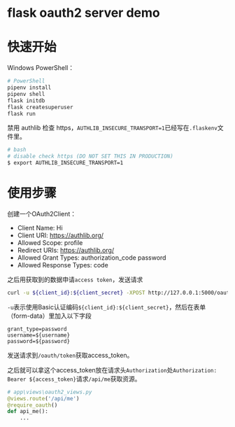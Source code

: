 # flask oauth2 server demo

# 快速开始

Windows PowerShell：

```PowerShell
# PowerShell
pipenv install
pipenv shell
flask initdb
flask createsuperuser
flask run
```

禁用 authlib 检查 https，`AUTHLIB_INSECURE_TRANSPORT=1`已经写在`.flaskenv`文件里。

```bash
# bash
# disable check https (DO NOT SET THIS IN PRODUCTION)
$ export AUTHLIB_INSECURE_TRANSPORT=1
```

# 使用步骤

创建一个OAuth2Client：

- Client Name: Hi
- Client URI: https://authlib.org/
- Allowed Scope: profile
- Redirect URIs: https://authlib.org/
- Allowed Grant Types: authorization_code password
- Allowed Response Types: code

之后用获取到的数据申请`access token`，发送请求

```bash
curl -u ${client_id}:${client_secret} -XPOST http://127.0.0.1:5000/oauth/token -F grant_type=password -F username=${username} -F password=${password}
```

`-u`表示使用Basic认证编码`${client_id}:${client_secret}`，然后在表单（form-data）里加入以下字段

```
grant_type=password
username=${username}
password=${password}
```

发送请求到`/oauth/token`获取access_token。

之后就可以拿这个access_token放在请求头`Authorization`处`Authorization: Bearer ${access_token}`请求`/api/me`获取资源。

```Python
# app\views\oauth2_views.py
@views.route('/api/me')
@require_oauth()
def api_me():
    ...
```


